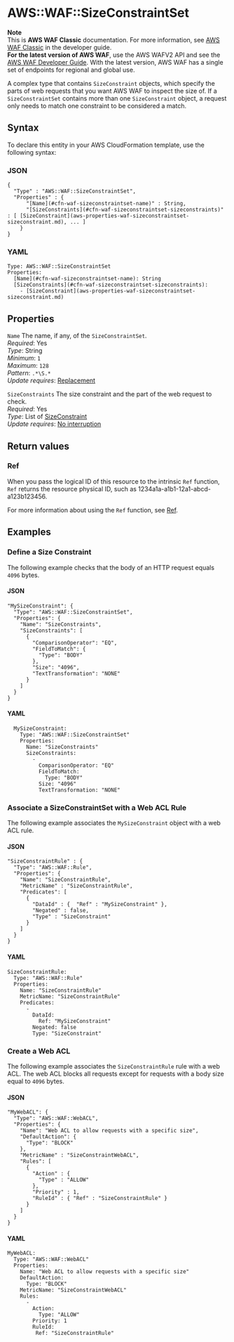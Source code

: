 # AWS::WAF::SizeConstraintSet<a name="aws-resource-waf-sizeconstraintset"></a>

**Note**  
This is **AWS WAF Classic** documentation\. For more information, see [AWS WAF Classic](https://docs.aws.amazon.com/waf/latest/developerguide/classic-waf-chapter.html) in the developer guide\.  
 **For the latest version of AWS WAF**, use the AWS WAFV2 API and see the [AWS WAF Developer Guide](https://docs.aws.amazon.com/waf/latest/developerguide/waf-chapter.html)\. With the latest version, AWS WAF has a single set of endpoints for regional and global use\. 

A complex type that contains `SizeConstraint` objects, which specify the parts of web requests that you want AWS WAF to inspect the size of\. If a `SizeConstraintSet` contains more than one `SizeConstraint` object, a request only needs to match one constraint to be considered a match\.

## Syntax<a name="aws-resource-waf-sizeconstraintset-syntax"></a>

To declare this entity in your AWS CloudFormation template, use the following syntax:

### JSON<a name="aws-resource-waf-sizeconstraintset-syntax.json"></a>

```
{
  "Type" : "AWS::WAF::SizeConstraintSet",
  "Properties" : {
      "[Name](#cfn-waf-sizeconstraintset-name)" : String,
      "[SizeConstraints](#cfn-waf-sizeconstraintset-sizeconstraints)" : [ [SizeConstraint](aws-properties-waf-sizeconstraintset-sizeconstraint.md), ... ]
    }
}
```

### YAML<a name="aws-resource-waf-sizeconstraintset-syntax.yaml"></a>

```
Type: AWS::WAF::SizeConstraintSet
Properties: 
  [Name](#cfn-waf-sizeconstraintset-name): String
  [SizeConstraints](#cfn-waf-sizeconstraintset-sizeconstraints): 
    - [SizeConstraint](aws-properties-waf-sizeconstraintset-sizeconstraint.md)
```

## Properties<a name="aws-resource-waf-sizeconstraintset-properties"></a>

`Name`  <a name="cfn-waf-sizeconstraintset-name"></a>
The name, if any, of the `SizeConstraintSet`\.  
*Required*: Yes  
*Type*: String  
*Minimum*: `1`  
*Maximum*: `128`  
*Pattern*: `.*\S.*`  
*Update requires*: [Replacement](https://docs.aws.amazon.com/AWSCloudFormation/latest/UserGuide/using-cfn-updating-stacks-update-behaviors.html#update-replacement)

`SizeConstraints`  <a name="cfn-waf-sizeconstraintset-sizeconstraints"></a>
The size constraint and the part of the web request to check\.  
*Required*: Yes  
*Type*: List of [SizeConstraint](aws-properties-waf-sizeconstraintset-sizeconstraint.md)  
*Update requires*: [No interruption](https://docs.aws.amazon.com/AWSCloudFormation/latest/UserGuide/using-cfn-updating-stacks-update-behaviors.html#update-no-interrupt)

## Return values<a name="aws-resource-waf-sizeconstraintset-return-values"></a>

### Ref<a name="aws-resource-waf-sizeconstraintset-return-values-ref"></a>

 When you pass the logical ID of this resource to the intrinsic `Ref` function, `Ref` returns the resource physical ID, such as 1234a1a\-a1b1\-12a1\-abcd\-a123b123456\.

For more information about using the `Ref` function, see [Ref](https://docs.aws.amazon.com/AWSCloudFormation/latest/UserGuide/intrinsic-function-reference-ref.html)\.

## Examples<a name="aws-resource-waf-sizeconstraintset--examples"></a>

### Define a Size Constraint<a name="aws-resource-waf-sizeconstraintset--examples--Define_a_Size_Constraint"></a>

The following example checks that the body of an HTTP request equals `4096` bytes\.

#### JSON<a name="aws-resource-waf-sizeconstraintset--examples--Define_a_Size_Constraint--json"></a>

```
"MySizeConstraint": {
  "Type": "AWS::WAF::SizeConstraintSet",
  "Properties": {
    "Name": "SizeConstraints",
    "SizeConstraints": [
      {
        "ComparisonOperator": "EQ",
        "FieldToMatch": {
          "Type": "BODY"
        },
        "Size": "4096",
        "TextTransformation": "NONE"
      }
    ]
  }
}
```

#### YAML<a name="aws-resource-waf-sizeconstraintset--examples--Define_a_Size_Constraint--yaml"></a>

```
  MySizeConstraint: 
    Type: "AWS::WAF::SizeConstraintSet"
    Properties: 
      Name: "SizeConstraints"
      SizeConstraints: 
        - 
          ComparisonOperator: "EQ"
          FieldToMatch: 
            Type: "BODY"
          Size: "4096"
          TextTransformation: "NONE"
```

### Associate a SizeConstraintSet with a Web ACL Rule<a name="aws-resource-waf-sizeconstraintset--examples--Associate_a_SizeConstraintSet_with_a_Web_ACL_Rule"></a>

The following example associates the `MySizeConstraint` object with a web ACL rule\.

#### JSON<a name="aws-resource-waf-sizeconstraintset--examples--Associate_a_SizeConstraintSet_with_a_Web_ACL_Rule--json"></a>

```
"SizeConstraintRule" : {
  "Type": "AWS::WAF::Rule",
  "Properties": {
    "Name": "SizeConstraintRule",
    "MetricName" : "SizeConstraintRule",
    "Predicates": [
      {
        "DataId" : {  "Ref" : "MySizeConstraint" },
        "Negated" : false,
        "Type" : "SizeConstraint"
      }
    ]
  }
}
```

#### YAML<a name="aws-resource-waf-sizeconstraintset--examples--Associate_a_SizeConstraintSet_with_a_Web_ACL_Rule--yaml"></a>

```
SizeConstraintRule: 
  Type: "AWS::WAF::Rule"
  Properties: 
    Name: "SizeConstraintRule"
    MetricName: "SizeConstraintRule"
    Predicates: 
      - 
        DataId: 
          Ref: "MySizeConstraint"
        Negated: false
        Type: "SizeConstraint"
```

### Create a Web ACL<a name="aws-resource-waf-sizeconstraintset--examples--Create_a_Web_ACL"></a>

The following example associates the `SizeConstraintRule` rule with a web ACL\. The web ACL blocks all requests except for requests with a body size equal to `4096` bytes\.

#### JSON<a name="aws-resource-waf-sizeconstraintset--examples--Create_a_Web_ACL--json"></a>

```
"MyWebACL": {
  "Type": "AWS::WAF::WebACL",
  "Properties": {
    "Name": "Web ACL to allow requests with a specific size",
    "DefaultAction": {
      "Type": "BLOCK"
    },
    "MetricName" : "SizeConstraintWebACL",
    "Rules": [
      {
        "Action" : {
          "Type" : "ALLOW"
        },
        "Priority" : 1,
        "RuleId" : { "Ref" : "SizeConstraintRule" }
      }
    ]
  }
}
```

#### YAML<a name="aws-resource-waf-sizeconstraintset--examples--Create_a_Web_ACL--yaml"></a>

```
MyWebACL: 
  Type: "AWS::WAF::WebACL"
  Properties: 
    Name: "Web ACL to allow requests with a specific size"
    DefaultAction: 
      Type: "BLOCK"
    MetricName: "SizeConstraintWebACL"
    Rules: 
      - 
        Action: 
          Type: "ALLOW"
        Priority: 1
        RuleId: 
         Ref: "SizeConstraintRule"
```